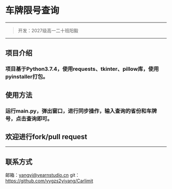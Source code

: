 # 车牌限号查询
***
> 开发：2027级高一二十班阳毅
***
## 项目介绍
### 项目基于Python3.7.4，使用requests、tkinter、pillow库，使用pyinstaller打包。
## 使用方法
### 运行main.py，弹出窗口，进行同步操作，输入查询的省份和车牌号，点击查询即可。
## 欢迎进行fork/pull request
***
## 联系方式
邮箱：yangyi@yearnstudio.cn
git：https://github.com/yygzs2yiyang/Carlimit